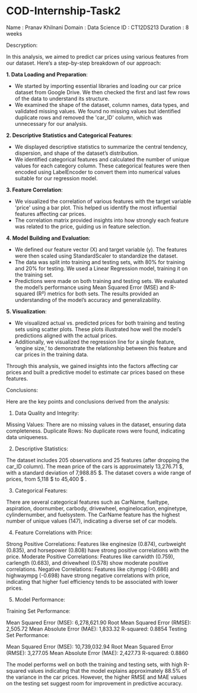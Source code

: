 # COD-Internship-Task2

Name : Pranav Khilnani Domain : Data Science ID : CT12DS213 Duration : 8 weeks

Descryption:

In this analysis, we aimed to predict car prices using various features from our dataset. Here’s a step-by-step breakdown of our approach:

**1. Data Loading and Preparation**:
- We started by importing essential libraries and loading our car price dataset from Google Drive. We then checked the first and last few rows of the data to understand its structure.
- We examined the shape of the dataset, column names, data types, and validated missing values. We found no missing values but identified duplicate rows and removed the 'car_ID' column, which was unnecessary for our analysis.

**2. Descriptive Statistics and Categorical Features**:
- We displayed descriptive statistics to summarize the central tendency, dispersion, and shape of the dataset’s distribution.
- We identified categorical features and calculated the number of unique values for each category column. These categorical features were then encoded using LabelEncoder to convert them into numerical values suitable for our regression model.

**3. Feature Correlation**:
- We visualized the correlation of various features with the target variable 'price' using a bar plot. This helped us identify the most influential features affecting car prices.
- The correlation matrix provided insights into how strongly each feature was related to the price, guiding us in feature selection.

**4. Model Building and Evaluation**:
- We defined our feature vector (X) and target variable (y). The features were then scaled using StandardScaler to standardize the dataset.
- The data was split into training and testing sets, with 80% for training and 20% for testing. We used a Linear Regression model, training it on the training set.
- Predictions were made on both training and testing sets. We evaluated the model’s performance using Mean Squared Error (MSE) and R-squared (R²) metrics for both sets. The results provided an understanding of the model’s accuracy and generalizability.

**5. Visualization**:
- We visualized actual vs. predicted prices for both training and testing sets using scatter plots. These plots illustrated how well the model’s predictions aligned with the actual prices.
- Additionally, we visualized the regression line for a single feature, ‘engine size,’ to demonstrate the relationship between this feature and car prices in the training data.

Through this analysis, we gained insights into the factors affecting car prices and built a predictive model to estimate car prices based on these features.

Conclusions: 

Here are the key points and conclusions derived from the analysis:

1) Data Quality and Integrity:

Missing Values: There are no missing values in the dataset, ensuring data completeness.
Duplicate Rows: No duplicate rows were found, indicating data uniqueness.

2) Descriptive Statistics:

The dataset includes 205 observations and 25 features (after dropping the car_ID column).
The mean price of the cars is approximately 13,276.71 $, with a standard deviation of 7,988.85 $.
The dataset covers a wide range of prices, from 5,118 $ to 45,400 $ .

3) Categorical Features:

There are several categorical features such as CarName, fueltype, aspiration, doornumber, carbody, drivewheel, enginelocation, enginetype, cylindernumber, and fuelsystem.
The CarName feature has the highest number of unique values (147), indicating a diverse set of car models.

4) Feature Correlations with Price:

Strong Positive Correlations: Features like enginesize (0.874), curbweight (0.835), and horsepower (0.808) have strong positive correlations with the price.
Moderate Positive Correlations: Features like carwidth (0.759), carlength (0.683), and drivewheel (0.578) show moderate positive correlations.
Negative Correlations: Features like citympg (-0.686) and highwaympg (-0.698) have strong negative correlations with price, indicating that higher fuel efficiency tends to be associated with lower prices.

5) Model Performance:

Training Set Performance:

Mean Squared Error (MSE): 6,278,621.90
Root Mean Squared Error (RMSE): 2,505.72
Mean Absolute Error (MAE): 1,833.32
R-squared: 0.8854
Testing Set Performance:

Mean Squared Error (MSE): 10,739,032.94
Root Mean Squared Error (RMSE): 3,277.05
Mean Absolute Error (MAE): 2,427.73
R-squared: 0.8860

The model performs well on both the training and testing sets, with high R-squared values indicating that the model explains approximately 88.5% of the variance in the car prices. However, the higher RMSE and MAE values on the testing set suggest room for improvement in predictive accuracy.
